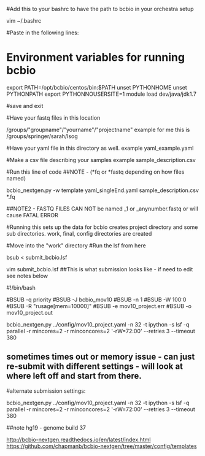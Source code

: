 #Add this to your bashrc to have the path to bcbio in your orchestra setup

vim ~/.bashrc

#Paste in the following lines: 

# Environment variables for running bcbio
export PATH=/opt/bcbio/centos/bin:$PATH
unset PYTHONHOME
unset PYTHONPATH
export PYTHONNOUSERSITE=1
module load dev/java/jdk1.7

#save and exit



#Have your fastq files in this location

/groups/"groupname"/"yourname"/"projectname"
	example for me this is /groups/springer/sarah/Isog

#Have your yaml file in this directory as well.
	example yaml_example.yaml

#Make a csv file describing your samples
	example sample_description.csv

	
#Run this line of code
##NOTE - (*fq or *fastq depending on how files named)

bcbio_nextgen.py -w template yaml_singleEnd.yaml sample_description.csv *.fq 

##NOTE2 - FASTQ FILES CAN NOT be named _1 or _anynumber.fastq or will cause FATAL ERROR


#Running this sets up the data for bcbio creates project directory and some sub directories.
work, final, config directories are created


#Move into the "work" directory
#Run the lsf from here 


bsub < submit_bcbio.lsf


vim submit_bcbio.lsf
##This is what submission looks like - if need to edit see notes below

#!/bin/bash

#BSUB -q priority
#BSUB -J bcbio_mov10
#BSUB -n 1
#BSUB -W 100:0
#BSUB -R "rusage[mem=10000]"
#BSUB -e mov10_project.err
#BSUB -o mov10_project.out

bcbio_nextgen.py ../config/mov10_project.yaml -n 32 -t ipython -s lsf -q parallel -r mincores=2 -r minconcores=2 '-rW=72:00' --retries 3 --timeout 380


## sometimes times out or memory issue - can just re-submit  with different settings - will look at where left off and start from there.
#alternate submission settings:


bcbio_nextgen.py ../config/mov10_project.yaml -n 32 -t ipython -s lsf -q parallel -r mincores=2 -r minconcores=2 '-rW=72:00' --retries 3 --timeout 380

##note hg19 - genome build 37


http://bcbio-nextgen.readthedocs.io/en/latest/index.html
https://github.com/chapmanb/bcbio-nextgen/tree/master/config/templates
